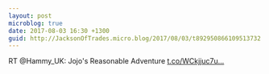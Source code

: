 ```yaml
---
layout: post
microblog: true
date: 2017-08-03 16:30 +1300
guid: http://JacksonOfTrades.micro.blog/2017/08/03/t892950866109513732.html
---
```

RT @Hammy_UK: Jojo's Reasonable Adventure [t.co/WCkjjuc7u...](https://t.co/WCkjjuc7uH)
